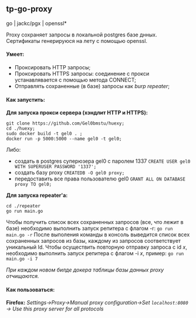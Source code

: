 ## tp-go-proxy
go | jackc/pgx | openssl*

Proxy сохраняет запросы в локальной postgres базе днных.
Сертификаты генерируюся на лету с помощью openssl.

#### Умеет:
- Проксировать HTTP запросы;
- Проксировать HTTPS запросы: соединение с прокси устанавлявается с помощью метода CONNECT;
- Отправлять сохраненные (в базе) запросы как *burp repeater*;

#### Как запустить:
**Для запуска прокси сервера (хэндлит HTTP и HTTPS):**

```
git clone https://github.com/Gel0bmstu/huexy; 
cd ./huexy; 
sudo docker build -t gel0 . ;
docker run -p 5000:5000 --name gel0 -t gel0;
```

Либо: 
- создать в postgres суперюзера gel0 с паролем 1337
`CREATE USER gel0 WITH SUPERUSER PASSWORD '1337';`
- создать базу proxy
`CREATEDB -O gel0 proxy;`
- передоставить все права пользователю gel0
`GRANT ALL ON DATABASE proxy TO gel0;`

**Для запуска repeater'a:**

```
cd ./repeater
go run main.go
```
Чтобы получить список всех сохраненных запросов (все, что лежит в базе) необходимо выполнить запуск репитера с флагом -r:
`go run main.go -r`
После выполения команды в консоль выведится список всех сохраненных запросов из базы, каждому из запросов соответствует уникальный Id. Чтобы осуществить повторную отправку запроса с id *x*, необходимо выполнить запуск репитера с флагом -i *x*, пример:
```go run main.go -i 7```

*При каждом новом билде докера таблицы базы данных proxy отчищаются.*

#### Как пользоваться:

**Firefox:**
*Settings->Proxy->Manual proxy configuration->Set `localhost:8080` -> Use this proxy server for all protocols*